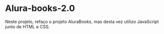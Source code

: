 # Alura-books-2.0
Neste projeto, refaço o projeto AluraBooks, mas desta vez utilizo JavaScript junto de HTML e CSS.
